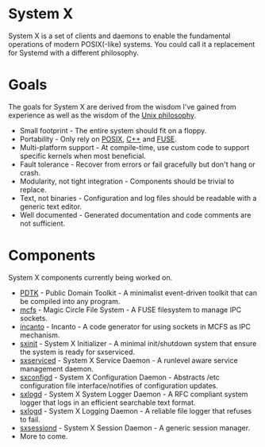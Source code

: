 # System X
System X is a set of clients and daemons to enable the fundamental operations of modern POSIX(-like) systems.  You could call it a replacement for Systemd with a different philosophy.

# Goals
The goals for System X are derived from the wisdom I've gained from experience as well as the wisdom of the [Unix philosophy](https://en.wikipedia.org/wiki/Unix_philosophy).

* Small footprint - The entire system should fit on a floppy.
* Portability - Only rely on [POSIX](https://en.wikipedia.org/wiki/POSIX), [C++](https://en.wikipedia.org/wiki/C%2B%2B_Standard_Library) and [FUSE](https://en.wikipedia.org/wiki/Filesystem_in_Userspace).
* Multi-platform support - At compile-time, use custom code to support specific kernels when most beneficial.
* Fault tolerance - Recover from errors or fail gracefully but don't hang or crash.
* Modularity, not tight integration - Components should be trivial to replace.
* Text, not binaries - Configuration and log files should be readable with a generic text editor.
* Well documented - Generated documentation and code comments are not sufficient.

# Components
System X components currently being worked on.
* [PDTK](https://github.com/GravisZro/pdtk) - Public Domain Toolkit - A minimalist event-driven toolkit that can be compiled into any program.
* [mcfs](https://github.com/GravisZro/mcfs) - Magic Circle File System - A FUSE filesystem to manage IPC sockets.
* [incanto](https://github.com/GravisZro/incanto) - Incanto - A code generator for using sockets in MCFS as IPC mechanism.
* [sxinit](https://github.com/GravisZro/sxinit) - System X Initializer - A minimal init/shutdown system that ensure the system is ready for sxserviced.
* [sxserviced](https://github.com/GravisZro/sxserviced) - System X Service Daemon - A runlevel aware service management daemon.
* [sxconfigd](https://github.com/GravisZro/sxconfigd) - System X Configuration Daemon - Abstracts /etc configuration file interface/notifies of configuration updates.
* [sxlogd](https://github.com/GravisZro/sxlogd) - System X System Logger Daemon - A RFC compliant system logger that logs in an efficient searchable text format.
* [sxlogd](https://github.com/GravisZro/sxlogd) - System X Logging Daemon - A reliable file logger that refuses to fail.
* [sxsessiond](https://github.com/GravisZro/sxsessiond) - System X Session Daemon - A generic session manager.
* More to come.
